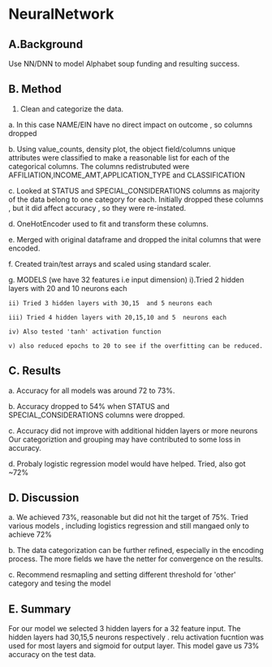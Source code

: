 # NeuralNetwork

## A.Background

Use NN/DNN to model Alphabet soup funding and resulting success.

## B. Method

1. Clean and categorize the data.

a. In this case NAME/EIN have no direct impact on outcome , so columns dropped

b. Using value_counts, density plot, the object field/columns unique attributes were 
classified to make a reasonable list for each of the categorical columns.
The columns redistrubuted were AFFILIATION,INCOME_AMT,APPLICATION_TYPE 
and CLASSIFICATION

c. Looked at STATUS and SPECIAL_CONSIDERATIONS columns as majority of the data belong 
to one category for each. Initially dropped these columns , but it did affect accuracy , 
so they were re-instated.

d. OneHotEncoder used to fit and transform these columns.

e. Merged with original dataframe and dropped the inital columns that were encoded.

f. Created train/test arrays and scaled using standard scaler.

g. MODELS (we have 32 features i.e input dimension)
	i).Tried 2 hidden layers with 20 and 10 neurons each
	
	ii) Tried 3 hidden layers with 30,15  and 5 neurons each

	iii) Tried 4 hidden layers with 20,15,10 and 5  neurons each
		
	iv) Also tested 'tanh' activation function 

	v) also reduced epochs to 20 to see if the overfitting can be reduced.

## C. Results

a. Accuracy for all models was around 72 to 73%.

b. Accuracy dropped to 54% when STATUS and SPECIAL_CONSIDERATIONS columns were dropped.

c. Accuracy did not improve with additional hidden layers or more neurons
Our categoriztion and grouping may have contributed to some loss in accuracy.

d. Probaly logistic regression model would have helped. Tried, also got ~72%

## D. Discussion

a. We achieved 73%, reasonable but did not hit the target of 75%. Tried
various models , including logistics regression and still mangaed only to achieve 72%

b. The data categorization can be further refined, especially in the encoding
process. The more fields we have the netter for convergence on the results.

c. Recommend resmapling and setting different threshold for 'other' category and 
tesing the model

## E. Summary

For our model we selected 3 hidden layers for a 32 feature input. The hidden layers 
had 30,15,5 neurons respectively . relu activation fucntion was used for most layers 
and sigmoid for output layer. This model gave us 73% accuracy on the test data.
